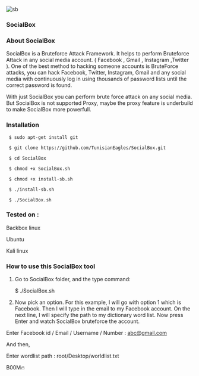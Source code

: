 ![sb](https://user-images.githubusercontent.com/106522935/173199652-9e1e9186-431f-4d44-a7a0-0e6ba0879da3.png)

### SocialBox

### About SocialBox

SocialBox is a Bruteforce Attack Framework. It helps to perform Bruteforce Attack in any social media account. ( Facebook , Gmail , Instagram ,Twitter ).
One of the best method to hacking someone accounts is BruteForce attacks, you can hack Facebook, Twitter, Instagram, Gmail and any social media with continuously log in using thousands of password lists until the correct password is found.

With just SocialBox you can perform brute force attack on any social media. But SocialBox is not supported Proxy, maybe the proxy feature is underbuild to make SocialBox more powerfull.

### Installation

     $ sudo apt-get install git

     $ git clone https://github.com/TunisianEagles/SocialBox.git

     $ cd SocialBox

     $ chmod +x SocialBox.sh

     $ chmod +x install-sb.sh

     $ ./install-sb.sh

     $ ./SocialBox.sh

### Tested on :

Backbox linux

Ubuntu

Kali linux

### How to use this SocialBox tool 

1. Go to SocialBox folder, and the type command:

     $  ./SocialBox.sh
     
2. Now pick an option. For this example, I will go with option 1 which is Facebook. Then I will type in the email to my Facebook account. On the next line, I will specify the path to my dictionary word list. Now press Enter and watch SocialBox bruteforce the account.

Enter Facebook id / Email / Username / Number : abc@gmail.com

And then,

Enter wordlist path : root/Desktop/worldlist.txt

B00M🔥 
